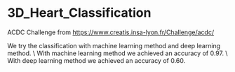 # 3D_Heart_Classification

ACDC Challenge from https://www.creatis.insa-lyon.fr/Challenge/acdc/

We try the classification with machine learning method and deep learning method. \\
With machine learning method we achieved an accuracy of 0.97. \\
With deep learning method we achieved an accuracy of 0.60.
